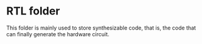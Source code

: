 # RTL folder
This folder is mainly used to store synthesizable code, that is, the code that can finally generate the hardware circuit.
